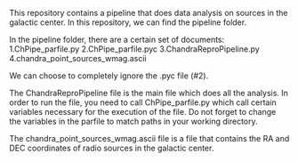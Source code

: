 This repository contains a pipeline that does data analysis on sources in the galactic center. 
In this repository, we can find the pipeline folder.

In the pipeline folder, there are a certain set of documents: 
1.ChPipe_parfile.py
2.ChPipe_parfile.pyc
3.ChandraReproPipeline.py
4.chandra_point_sources_wmag.ascii

We can choose to completely ignore the .pyc file (#2).

The ChandraReproPipeline file is the main file which does all the analysis. In order to run the file,
you need to call ChPipe_parfile.py which call certain variables necessary for the execution of the file. 
Do not forget to change the variables in the parfile to match paths in your working directory. 

The chandra_point_sources_wmag.ascii file is a file that contains the RA and DEC coordinates of radio sources in the galactic center. 
